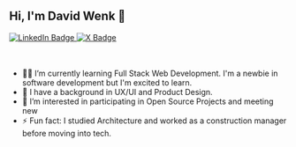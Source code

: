 ## Hi, I'm David Wenk 👋


<div id="badges">
  <a href="https://www.linkedin.com/in/davidwenk/" target="_blank">
    <img src="https://img.shields.io/badge/LinkedIn-blue?style=for-the-badge&logo=linkedin&logoColor=white" alt="LinkedIn Badge"/>
  </a>
  </a>
  <a href="https://twitter.com/theDavidWenk" target="_blank">
    <img src="https://img.shields.io/badge/X-000000?style=for-the-badge&logo=x&logoColor=white" alt="X Badge"/>
  </a>
</div>  
<br />
<br />

* 👨‍💻 I’m currently learning Full Stack Web Development. I'm a newbie in software development but I'm excited to learn.
* 🎨 I have a background in UX/UI and Product Design. 
* 👀 I’m interested in participating in Open Source Projects and meeting new 
* ⚡ Fun fact: I studied Architecture and worked as a construction manager before moving into tech.


<!---
thedavidwenk/thedavidwenk is a ✨ special ✨ repository because its `README.md` (this file) appears on your GitHub profile.
You can click the Preview link to take a look at your changes.
--->

